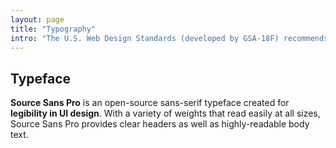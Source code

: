 ```yaml
---
layout: page
title: "Typography"
intro: "The U.S. Web Design Standards (developed by GSA-18F) recommends a font system that uses two open-source font families: Source Sans Pro and Merriweather, both of which are designed for legibility and can beautifully adapt to a variety of visual styles."
---
```


## Typeface

**Source Sans Pro** is an open-source sans-serif typeface created for **legibility in UI design**. With a variety of weights that read easily at all sizes, Source Sans Pro provides clear headers as well as highly-readable body text.

